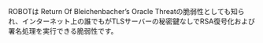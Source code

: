 ROBOTは Return Of Bleichenbacher’s Oracle Threatの脆弱性としても知られ、インターネット上の誰でもがTLSサーバーの秘密鍵なしでRSA復号化および署名処理を実行できる脆弱性です。
